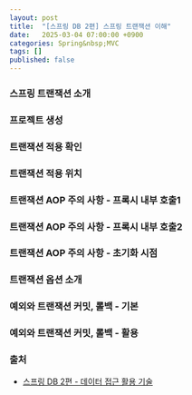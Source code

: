 ```yaml
---
layout: post
title:  "[스프링 DB 2편] 스프링 트랜잭션 이해"
date:   2025-03-04 07:00:00 +0900
categories: Spring&nbsp;MVC
tags: []
published: false
---
```


### 스프링 트랜잭션 소개
### 프로젝트 생성
### 트랜잭션 적용 확인
### 트랜잭션 적용 위치
### 트랜잭션 AOP 주의 사항 - 프록시 내부 호출1
### 트랜잭션 AOP 주의 사항 - 프록시 내부 호출2
### 트랜잭션 AOP 주의 사항 - 초기화 시점
### 트랜잭션 옵션 소개
### 예외와 트랜잭션 커밋, 롤백 - 기본
### 예외와 트랜잭션 커밋, 롤백 - 활용

### 출처

- [스프링 DB 2편 - 데이터 접근 활용 기술](https://www.inflearn.com/course/%EC%8A%A4%ED%94%84%EB%A7%81-db-2)
